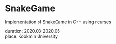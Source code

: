 # SnakeGame
Implementation of SnakeGame in C++ using ncurses  
  
duration: 2020.03-2020.06  
place: Kookmin University  
